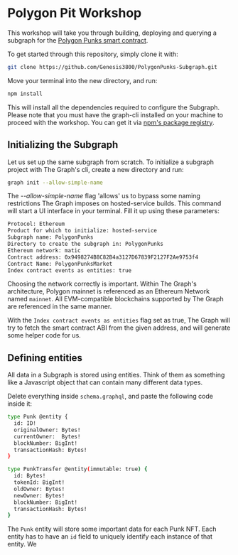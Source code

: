 # Polygon Pit Workshop

This workshop will take you through building, deploying and querying a subgraph for the [Polygon Punks smart contract](https://polygonscan.com/address/0x9498274B8C82B4a3127D67839F2127F2Ae9753f4 "Polygon Punks smart contract").

To get started through this repository, simply clone it with:

```bash
git clone https://github.com/Genesis3800/PolygonPunks-Subgraph.git
```
Move your terminal into the new directory, and run:
```javascript
npm install
```
This will install all the dependencies required to configure the Subgraph. Please note that you must have the graph-cli installed on your machine to proceed with the workshop. You can get it via [npm's package registry](https://www.npmjs.com/package/@graphprotocol/graph-cli "npm's package registry").

## Initializing the Subgraph

Let us set up the same subgraph from scratch.
To initialize a subgraph project with The Graph's cli, create a new directory and run:

```bash
graph init --allow-simple-name
```
The *--allow-simple-name* flag 'allows' us to bypass some naming restrictions The Graph imposes on hosted-service builds.
This command will start a UI interface in your terminal. Fill it up using these parameters:

```bash
Protocol: Ethereum
Product for which to initialize: hosted-service
Subgraph name: PolygonPunks 
Directory to create the subgraph in: PolygonPunks
Ethereum network: matic
Contract address: 0x9498274B8C82B4a3127D67839F2127F2Ae9753f4
Contract Name: PolygonPunksMarket
Index contract events as entities: true
```
Choosing the network correctly is important. Within The Graph's architecture, Polygon mainnet is referenced as an Ethereum Network named `mainnet`. All EVM-compatible blockchains supported by The Graph are referenced in the same manner.

With the `Index contract events as entities` flag set as true, The Graph will try to fetch the smart contract ABI from the given address, and will generate some helper code for us.

## Defining entities

All data in a Subgraph is stored using entities. Think of them as something like a Javascript object that can contain many different data types.

Delete everything inside `schema.graphql`, and paste the following code inside it:

```bash
type Punk @entity {
  id: ID!
  originalOwner: Bytes!
  currentOwner:  Bytes!
  blockNumber: BigInt!
  transactionHash: Bytes!
}

type PunkTransfer @entity(immutable: true) {
  id: Bytes!
  tokenId: BigInt!
  oldOwner: Bytes!
  newOwner: Bytes!
  blockNumber: BigInt!
  transactionHash: Bytes!
}
```

The `Punk` entity will store some important data for each Punk NFT. Each entity has to have an `id` field to uniquely identify each instance of that entity. We 
